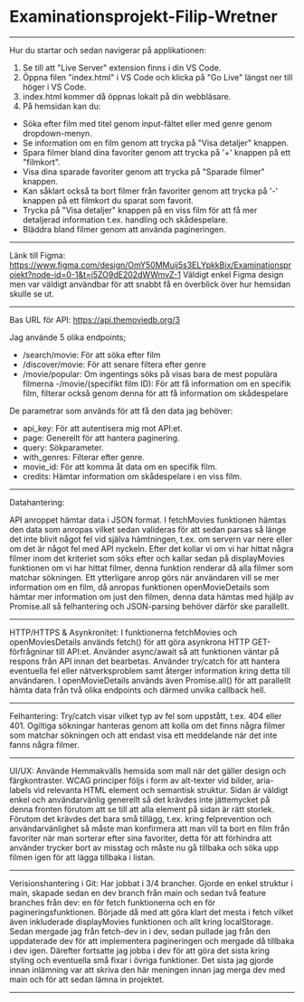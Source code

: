 # Examinationsprojekt-Filip-Wretner

----------------------------------------------------------------------------------------------------------------
 
Hur du startar och sedan navigerar på applikationen:

1. Se till att "Live Server" extension finns i din VS Code.
2. Öppna filen "index.html" i VS Code och klicka på "Go Live" längst ner till höger i VS Code.
3. index.html kommer då öppnas lokalt på din webbläsare. 
4. På hemsidan kan du:
- Söka efter film med titel genom input-fältet eller med genre genom dropdown-menyn. 
- Se information om en film genom att trycka på "Visa detaljer" knappen.
- Spara filmer bland dina favoriter genom att trycka på '+' knappen på ett "filmkort".
- Visa dina sparade favoriter genom att trycka på "Sparade filmer" knappen.
- Kan såklart också ta bort filmer från favoriter genom att trycka på '-' knappen på ett filmkort du sparat som favorit.
- Trycka på "Visa detaljer" knappen på en viss film för att få mer detaljerad information t.ex. handling och skådespelare.
- Bläddra bland filmer genom att använda pagineringen.

---------------------------------------------------------------------------------------------------------

Länk till Figma: https://www.figma.com/design/OmY50MMuij5s3ELYpkkBix/Examinationsprojekt?node-id=0-1&t=i5ZO9dE202dWWmvZ-1
Väldigt enkel Figma design men var väldigt användbar för att snabbt få en överblick över hur hemsidan skulle se ut.

---------------------------------------------------------------------------------------------------------

Bas URL för API: https://api.themoviedb.org/3

Jag använde 5 olika endpoints;
- /search/movie: För att söka efter film
- /discover/movie: För att senare filtera efter genre
- /movie/popular: Om ingentings söks på visas bara de mest populära filmerna
-/movie/(specifikt film ID): För att få information om en specifik film, filterar också genom denna för att få information om skådespelare

De parametrar som används för att få den data jag behöver:
- api_key: För att autentisera mig mot API:et.
- page: Generellt för att hantera paginering.
- query: Sökparameter.
- with_genres: Filterar efter genre.
- movie_id: För att komma åt data om en specifik film.
- credits: Hämtar information om skådespelare i en viss film.

----------------------------------------------------------------------------------------------------------------

Datahantering: 

API anroppet hämtar data i JSON format. I fetchMovies funktionen hämtas den data som anropas vilket sedan valideras för att sedan parsas så 
länge det inte blivit något fel vid själva hämtningen, t.ex. om servern var nere eller om det är något fel med API nyckeln. Efter det kollar 
vi om vi har hittat några filmer inom det kriteriet som söks efter och kallar sedan på displayMovies funktionen om vi har hittat filmer, 
denna funktion renderar då alla filmer som matchar sökningen. Ett ytterligare anrop görs när användaren vill se mer information om en film, 
då anropas funktionen openMovieDetails som hämtar mer information om just den filmen, denna data hämtas med hjälp av Promise.all så felhantering och JSON-parsing behöver därför ske parallellt. 

----------------------------------------------------------------------------------------------------------------

HTTP/HTTPS & Asynkronitet:
I funktionerna fetchMovies och openMoviesDetails används fetch() för att göra asynkrona HTTP GET-förfrågninar till API:et. Använder async/await 
så att funktionen väntar på respons från API innan det bearbetas. Använder try/catch för att hantera eventuella fel eller nätverksproblem samt 
återger information kring detta till användaren. I openMovieDetails används även Promise.all() för att parallellt hämta data från två olika endpoints och därmed unvika callback hell.

----------------------------------------------------------------------------------------------------------------

Felhantering:
Try/catch visar vilket typ av fel som uppstått, t.ex. 404 eller 401. Ogiltiga sökningar hanteras genom att kolla om det finns några filmer som 
matchar sökningen och att endast visa ett meddelande när det inte fanns några filmer. 

----------------------------------------------------------------------------------------------------------------

UI/UX:
Använde Hemmakvälls hemsida som mall när det gäller design och färgkontraster. WCAG principer följs i form av alt-texter vid bilder, aria-labels 
vid relevanta HTML element och semantisk struktur. Sidan är väldigt enkel och användarvänlig generellt så det krävdes inte jättemycket på denna 
fronten förutom att se till att alla element på sidan är rätt storlek. Förutom det krävdes det bara små tillägg, t.ex. kring felprevention och 
användarvänlighet så måste man konfirmera att man vill ta bort en film från favoriter när man sorterar efter sina favoriter, detta för att förhindra 
att använder trycker bort av misstag och måste nu gå tillbaka och söka upp filmen igen för att lägga tillbaka i listan.  

----------------------------------------------------------------------------------------------------------------

Verisionshantering i Git: 
Har jobbat i 3/4 brancher. Gjorde en enkel struktur i main, skapade sedan en dev branch från main och sedan två feature branches från dev:
en för fetch funktionerna och en för pagineringsfunktionen. Började då med att göra klart det mesta i fetch vilket även inkluderade displayMovies 
funktionen och allt kring localStorage. Sedan mergade jag från fetch-dev in i dev, sedan pullade jag från den uppdaterade dev för att implementera 
pagineringen och mergade då tillbaka i dev igen. Därefter fortsatte jag jobba i dev för att göra det sista kring styling och eventuella små fixar 
i övriga funktioner. Det sista jag gjorde innan inlämning var att skriva den här meningen innan jag merga dev med main och för att sedan lämna in projektet.

----------------------------------------------------------------------------------------------------------------


